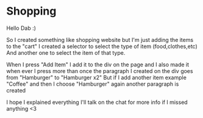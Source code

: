 # Shopping

Hello Dab :)
 
So I created something like shopping website but I'm just adding the items to the "cart"
I created a selector to select the type of item (food,clothes,etc)
And another one to select the item of that type.

When I press "Add Item" I add it to the div on the page 
and I also made it when ever I press more than once the paragraph I created on the div goes from "Hamburger" to "Hamburger x2"
But if I add another item example "Coffee" and then I choose "Hamburger" again another paragraph is created

I hope I explained everything I'll talk on the chat for more info if I missed anything
<3
